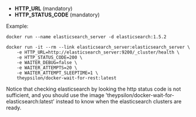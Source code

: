 * **HTTP_URL** (mandatory)
* **HTTP_STATUS_CODE** (mandatory)

Example:
```
docker run --name elasticsearch_server -d elasticsearch:1.5.2

docker run -it --rm --link elasticsearch_server:elasticsearch_server \
	-e HTTP_URL=http://elasticsearch_server:9200/_cluster/health \
	-e HTTP_STATUS_CODE=200 \
	-e WAITER_DEBUG=false \
	-e WAITER_ATTEMPTS=20 \
	-e WAITER_ATTEMPT_SLEEPTIME=1 \
	theypsilon/docker-wait-for-rest:latest
```

Notice that checking elasticsearch by looking the http status code is not sufficient, and you should use the image 'theypsilon/docker-wait-for-elasticsearch:latest' instead to know when the elasticsearch clusters are ready.